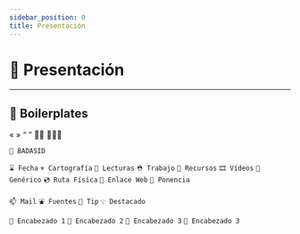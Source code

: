 ```yaml
---
sidebar_position: 0
title: Presentación
---
```


# 🍉 Presentación

---

## 🥝 Boilerplates

« » “ ” 🥑🍊 🥝🍋🥕

`🐘 BADASID`

`⌛️ Fecha` `⚜️ Cartografía` `👀 Lecturas` `⛑️ Trabajo` `🧰 Recursos` `🎞️ Vídeos` `🍊 Genérico` `💿 Ruta Física` `🔗 Enlace Web` `🎤 Ponencia`

`📫 Mail` `⛲️ Fuentes` `💊 Tip` `💡 Destacado` 

`🍉 Encabezado 1`  `🥝 Encabezado 2` `🥕 Encabezado 3` `🍋 Encabezado 3`